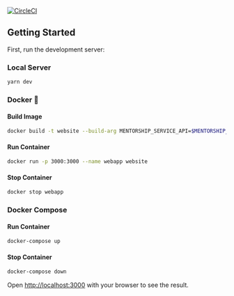 [![CircleCI](https://circleci.com/gh/somalisintech/website/tree/master.svg?style=svg)](https://circleci.com/gh/somalisintech/website/tree/master)
## Getting Started

First, run the development server:

### Local Server
```bash
yarn dev
```

### Docker 🐳
#### Build Image
```bash
docker build -t website --build-arg MENTORSHIP_SERVICE_API=$MENTORSHIP_SERVICE_API --build-arg GA_MEASUREMENT_ID=$GA_MEASUREMENT_ID .
```
#### Run Container
```bash
docker run -p 3000:3000 --name webapp website
```
#### Stop Container
```bash
docker stop webapp
```

### Docker Compose
#### Run Container
```bash
docker-compose up
```
#### Stop Container
```bash
docker-compose down
```

Open [http://localhost:3000](http://localhost:3000) with your browser to see the result.
